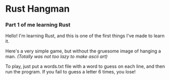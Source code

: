 # Rust Hangman
### Part 1 of me learning Rust 

Hello! I'm learning Rust, and this is one of the first things I've made to learn it.

Here's a very simple game, but without the gruesome image of hanging a man. *(Totally was not too lazy to make ascii art)*

To play, just put a words.txt file with a word to guess on each line, and then run the program. If you fail to guess a letter 6 times, you lose!
